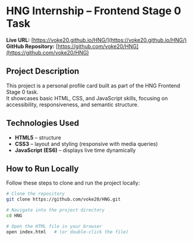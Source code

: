 # HNG Internship – Frontend Stage 0 Task


**Live URL:** [https://voke20.github.io/HNG/](https://voke20.github.io/HNG/)  
**GitHub Repository:** [https://github.com/voke20/HNG](https://github.com/voke20/HNG)

## Project Description
This project is a personal profile card built as part of the HNG Frontend Stage 0 task.  
It showcases basic HTML, CSS, and JavaScript skills, focusing on accessibility, responsiveness, and semantic structure.


## Technologies Used
- **HTML5** – structure  
- **CSS3** – layout and styling (responsive with media queries)  
- **JavaScript (ES6)** – displays live time dynamically  


## How to Run Locally

Follow these steps to clone and run the project locally:

```bash
# Clone the repository
git clone https://github.com/voke20/HNG.git

# Navigate into the project directory
cd HNG

# Open the HTML file in your browser
open index.html   # (or double-click the file)
